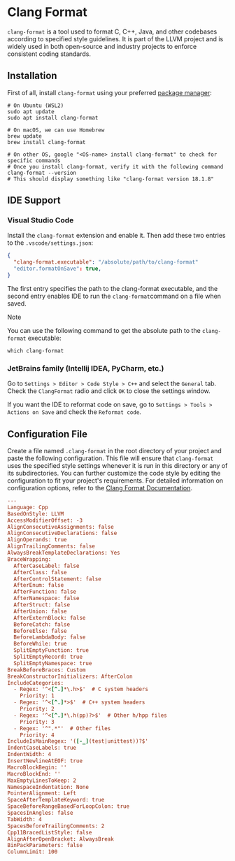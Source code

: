 # Clang Format

`clang-format` is a tool used to format C, C++, Java, and other codebases according to specified style guidelines. It is part of the LLVM project and is widely used in both open-source and industry projects to enforce consistent coding standards.

## Installation

First of all, install `clang-format` using your preferred [package manager](https://en.wikipedia.org/wiki/List_of_software_package_management_systems):

```shell
# On Ubuntu (WSL2)
sudo apt update
sudo apt install clang-format

# On macOS, we can use Homebrew
brew update
brew install clang-format

# On other OS, google "<OS-name> install clang-format" to check for specific commands
# Once you install clang-format, verify it with the following command
clang-format --version
# This should display something like "clang-format version 18.1.8"
```

## IDE Support

### Visual Studio Code

Install the `clang-format` extension and enable it. Then add these two entries to the `.vscode/settings.json`:

```json
{
  "clang-format.executable": "/absolute/path/to/clang-format"
  "editor.formatOnSave": true,
}
```

The first entry specifies the path to the clang-format executable, and the second entry enables IDE to run the `clang-format`command on a file when saved. 

> [!NOTE]
>
> You can use the following command to get the absolute path to the `clang-format` executable:
>
> ```shell
> which clang-format
> ```

### JetBrains family (Intellij IDEA, PyCharm, etc.)

Go to `Settings > Editor > Code Style > C++` and select the `General` tab. Check the `ClangFormat` radio and click `OK` to close the settings window. 

If you want the IDE to reformat code on save, go to `Settings > Tools > Actions on Save` and check the `Reformat code`.

## Configuration File

Create a file named `.clang-format` in the root directory of your project and paste the following configuration. This file will ensure that `clang-format` uses the specified style settings whenever it is run in this directory or any of its subdirectories. You can further customize the code style by editing the configuration to fit your project's requirements. For detailed information on configuration options, refer to the [Clang Format Documentation](https://clang.llvm.org/docs/ClangFormatStyleOptions.html).

```ini
---
Language: Cpp
BasedOnStyle: LLVM
AccessModifierOffset: -3
AlignConsecutiveAssignments: false
AlignConsecutiveDeclarations: false
AlignOperands: true
AlignTrailingComments: false
AlwaysBreakTemplateDeclarations: Yes
BraceWrapping:
  AfterCaseLabel: false
  AfterClass: false
  AfterControlStatement: false
  AfterEnum: false
  AfterFunction: false
  AfterNamespace: false
  AfterStruct: false
  AfterUnion: false
  AfterExternBlock: false
  BeforeCatch: false
  BeforeElse: false
  BeforeLambdaBody: false
  BeforeWhile: true
  SplitEmptyFunction: true
  SplitEmptyRecord: true
  SplitEmptyNamespace: true
BreakBeforeBraces: Custom
BreakConstructorInitializers: AfterColon
IncludeCategories:
  - Regex: '^<[^.]*\.h>$'  # C system headers
    Priority: 1
  - Regex: '^<[^.]*>$'  # C++ system headers
    Priority: 2
  - Regex: '^<[^.]*\.h(pp)?>$'  # Other h/hpp files
    Priority: 3
  - Regex: '^".*"'  # Other files
    Priority: 4
IncludeIsMainRegex: '([-_](test|unittest))?$'
IndentCaseLabels: true
IndentWidth: 4
InsertNewlineAtEOF: true
MacroBlockBegin: ''
MacroBlockEnd: ''
MaxEmptyLinesToKeep: 2
NamespaceIndentation: None
PointerAlignment: Left
SpaceAfterTemplateKeyword: true
SpaceBeforeRangeBasedForLoopColon: true
SpacesInAngles: false
TabWidth: 4
SpacesBeforeTrailingComments: 2
Cpp11BracedListStyle: false
AlignAfterOpenBracket: AlwaysBreak
BinPackParameters: false
ColumnLimit: 100
```

